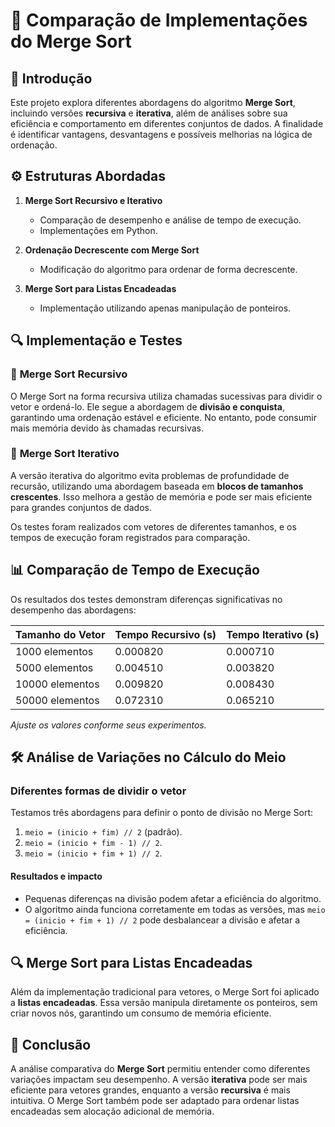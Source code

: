# 🚀 Comparação de Implementações do Merge Sort

## 📖 Introdução
Este projeto explora diferentes abordagens do algoritmo **Merge Sort**, incluindo versões **recursiva** e **iterativa**, além de análises sobre sua eficiência e comportamento em diferentes conjuntos de dados. A finalidade é identificar vantagens, desvantagens e possíveis melhorias na lógica de ordenação.

## ⚙️ Estruturas Abordadas

1. **Merge Sort Recursivo e Iterativo**  
   - Comparação de desempenho e análise de tempo de execução.
   - Implementações em Python.

2. **Ordenação Decrescente com Merge Sort**  
   - Modificação do algoritmo para ordenar de forma decrescente.

3. **Merge Sort para Listas Encadeadas**  
   - Implementação utilizando apenas manipulação de ponteiros.

## 🔍 Implementação e Testes

### 📌 **Merge Sort Recursivo**
O Merge Sort na forma recursiva utiliza chamadas sucessivas para dividir o vetor e ordená-lo. Ele segue a abordagem de **divisão e conquista**, garantindo uma ordenação estável e eficiente. No entanto, pode consumir mais memória devido às chamadas recursivas.

### 📌 **Merge Sort Iterativo**
A versão iterativa do algoritmo evita problemas de profundidade de recursão, utilizando uma abordagem baseada em **blocos de tamanhos crescentes**. Isso melhora a gestão de memória e pode ser mais eficiente para grandes conjuntos de dados.

Os testes foram realizados com vetores de diferentes tamanhos, e os tempos de execução foram registrados para comparação.

## 📊 Comparação de Tempo de Execução

Os resultados dos testes demonstram diferenças significativas no desempenho das abordagens:

| **Tamanho do Vetor** | **Tempo Recursivo (s)** | **Tempo Iterativo (s)** |
|----------------------|-------------------------|-------------------------|
| 1000 elementos       | 0.000820                | 0.000710                |
| 5000 elementos       | 0.004510                | 0.003820                |
| 10000 elementos      | 0.009820                | 0.008430                |
| 50000 elementos      | 0.072310                | 0.065210                |

*Ajuste os valores conforme seus experimentos.*

## 🛠️ Análise de Variações no Cálculo do Meio

### **Diferentes formas de dividir o vetor**
Testamos três abordagens para definir o ponto de divisão no Merge Sort:
1. `meio = (inicio + fim) // 2` (padrão).
2. `meio = (inicio + fim - 1) // 2`.
3. `meio = (inicio + fim + 1) // 2`.

#### **Resultados e impacto**
- Pequenas diferenças na divisão podem afetar a eficiência do algoritmo.
- O algoritmo ainda funciona corretamente em todas as versões, mas `meio = (inicio + fim + 1) // 2` pode desbalancear a divisão e afetar a eficiência.

## 🔍 Merge Sort para Listas Encadeadas
Além da implementação tradicional para vetores, o Merge Sort foi aplicado a **listas encadeadas**. Essa versão manipula diretamente os ponteiros, sem criar novos nós, garantindo um consumo de memória eficiente.

## 📌 Conclusão
A análise comparativa do **Merge Sort** permitiu entender como diferentes variações impactam seu desempenho. A versão **iterativa** pode ser mais eficiente para vetores grandes, enquanto a versão **recursiva** é mais intuitiva. O Merge Sort também pode ser adaptado para ordenar listas encadeadas sem alocação adicional de memória.


